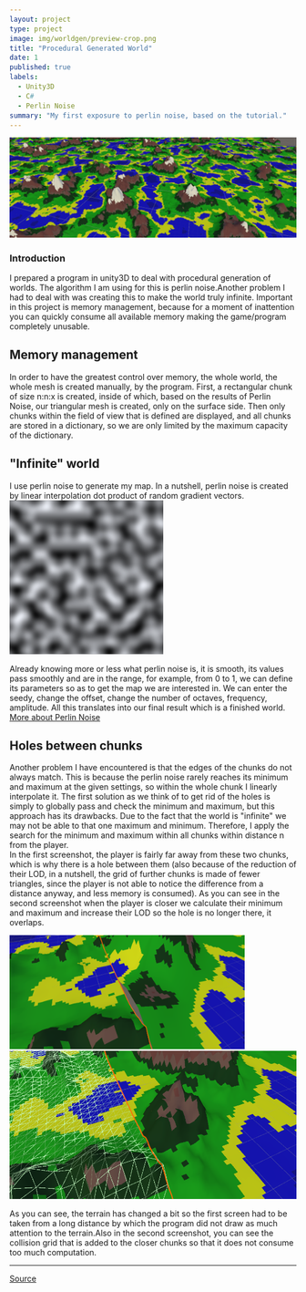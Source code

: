 ```yaml
---
layout: project
type: project
image: img/worldgen/preview-crop.png
title: "Procedural Generated World"
date: 1
published: true
labels:
  - Unity3D
  - C#
  - Perlin Noise
summary: "My first exposure to perlin noise, based on the tutorial."
---
```


<img class="img-fluid" src="../img/worldgen/banner.png">

<h3>Introduction</h3>
I prepared a program in unity3D to deal with procedural generation of worlds. The algorithm I am using for this is perlin noise.Another problem I had to deal with was creating this to make the world truly infinite. Important in this project is memory management, because for a moment of inattention you can quickly consume all available memory making the game/program completely unusable.

<h2>Memory management</h2>

In order to have the greatest control over memory, the whole world, the whole mesh is created manually, by the program. First, a rectangular chunk of size n:n:x is created, inside of which, based on the results of Perlin Noise, our triangular mesh is created, only on the surface side. Then only chunks within the field of view that is defined are displayed, and all chunks are stored in a dictionary, so we are only limited by the maximum capacity of the dictionary.

<h2>"Infinite" world</h2>
I use perlin noise to generate my map. In a nutshell, perlin noise is created by linear interpolation dot product of random gradient vectors.

<img class="img-fluid" src="../img/worldgen/PerlinExample.png">

Already knowing more or less what perlin noise is, it is smooth, its values pass smoothly and are in the range, for example, from 0 to 1, we can define its parameters so as to get the map we are interested in. We can enter the seedy, change the offset, change the number of octaves, frequency, amplitude. All this translates into our final result which is a finished world.
<a href="https://libnoise.sourceforge.net/glossary/index.html#perlinnoise">More about Perlin Noise</a>

<h2>Holes between chunks</h2>

Another problem I have encountered is that the edges of the chunks do not always match. This is because the perlin noise rarely reaches its minimum and maximum at the given settings, so within the whole chunk I linearly interpolate it. The first solution as we think of to get rid of the holes is simply to globally pass and check the minimum and maximum, but this approach has its drawbacks. Due to the fact that the world is "infinite" we may not be able to that one maximum and minimum. Therefore, I apply the search for the minimum and maximum within all chunks within distance n from the player.<br>
In the first screenshot, the player is fairly far away from these two chunks, which is why there is a hole between them (also because of the reduction of their LOD, in a nutshell, the grid of further chunks is made of fewer triangles, since the player is not able to notice the difference from a distance anyway, and less memory is consumed). As you can see in the second screenshot when the player is closer we calculate their minimum and maximum and increase their LOD so the hole is no longer there, it overlaps.

<img class="img-fluid" src="../img/worldgen/before.png" width="82%">
<img class="img-fluid" src="../img/worldgen/after.png">

As you can see, the terrain has changed a bit so the first screen had to be taken from a long distance by which the program did not draw as much attention to the terrain.Also in the second screenshot, you can see the collision grid that is added to the closer chunks so that it does not consume too much computation.

<hr>

<a href="https://github.com/MyKarcio123/ProceduralGeneraterWorld"><i class="large github icon "></i>Source</a>
